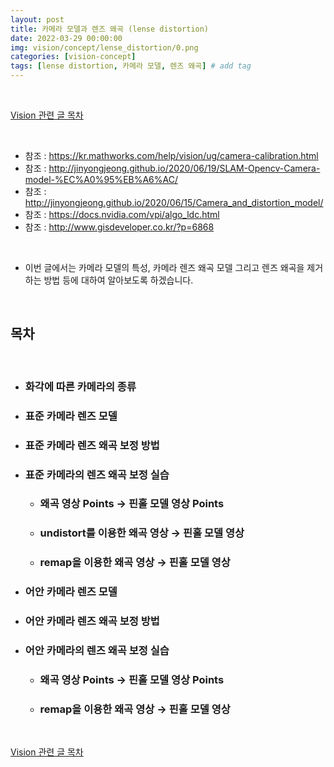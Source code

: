 ```yaml
---
layout: post
title: 카메라 모델과 렌즈 왜곡 (lense distortion)
date: 2022-03-29 00:00:00
img: vision/concept/lense_distortion/0.png
categories: [vision-concept] 
tags: [lense distortion, 카메라 모델, 렌즈 왜곡] # add tag
---
```


<br>

[Vision 관련 글 목차](https://gaussian37.github.io/vision-concept-table/)

<br>

- 참조 : https://kr.mathworks.com/help/vision/ug/camera-calibration.html
- 참조 : http://jinyongjeong.github.io/2020/06/19/SLAM-Opencv-Camera-model-%EC%A0%95%EB%A6%AC/
- 참조 : http://jinyongjeong.github.io/2020/06/15/Camera_and_distortion_model/
- 참조 : https://docs.nvidia.com/vpi/algo_ldc.html
- 참조 : http://www.gisdeveloper.co.kr/?p=6868

<br>

- 이번 글에서는 카메라 모델의 특성, 카메라 렌즈 왜곡 모델 그리고 렌즈 왜곡을 제거하는 방법 등에 대하여 알아보도록 하겠습니다.

<br>

## **목차**

<br>

- ### 화각에 따른 카메라의 종류
- ### 표준 카메라 렌즈 모델 
- ### 표준 카메라 렌즈 왜곡 보정 방법
- ### 표준 카메라의 렌즈 왜곡 보정 실습
    - ### 왜곡 영상 Points → 핀홀 모델 영상 Points
    - ### undistort를 이용한 왜곡 영상 → 핀홀 모델 영상
    - ### remap을 이용한 왜곡 영상 → 핀홀 모델 영상
- ### 어안 카메라 렌즈 모델
- ### 어안 카메라 렌즈 왜곡 보정 방법
- ### 어안 카메라의 렌즈 왜곡 보정 실습
    - ### 왜곡 영상 Points → 핀홀 모델 영상 Points
    - ### remap을 이용한 왜곡 영상 → 핀홀 모델 영상

<br>

[Vision 관련 글 목차](https://gaussian37.github.io/vision-concept-table/)

<br>